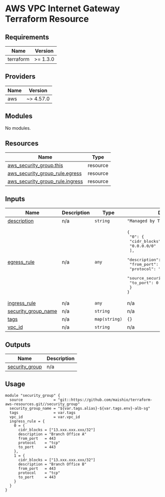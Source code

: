 # AWS VPC Internet Gateway Terraform Resource

## Requirements

| Name      | Version  |
|-----------|----------|
| terraform | >= 1.3.0 |

## Providers

| Name | Version   |
|------|-----------|
| aws  | ~> 4.57.0 |

## Modules

No modules.

## Resources

| Name | Type |
|------|------|
| [aws_security_group.this](https://registry.terraform.io/providers/hashicorp/aws/latest/docs/resources/security_group) | resource |
| [aws_security_group_rule.egress](https://registry.terraform.io/providers/hashicorp/aws/latest/docs/resources/security_group_rule) | resource |
| [aws_security_group_rule.ingress](https://registry.terraform.io/providers/hashicorp/aws/latest/docs/resources/security_group_rule) | resource |

## Inputs

| Name | Description | Type | Default | Required |
|------|-------------|------|---------|:--------:|
| <a name="input_description"></a> [description](#input\_description) | n/a | `string` | `"Managed by Terraform"` | no |
| <a name="input_egress_rule"></a> [egress\_rule](#input\_egress\_rule) | n/a | `any` | <pre>{<br>  "0": {<br>    "cidr_blocks": [<br>      "0.0.0.0/0"<br>    ],<br>    "description": null,<br>    "from_port": 0,<br>    "protocol": "-1",<br>    "source_security_group_id": null,<br>    "to_port": 0<br>  }<br>}</pre> | no |
| <a name="input_ingress_rule"></a> [ingress\_rule](#input\_ingress\_rule) | n/a | `any` | n/a | yes |
| <a name="input_security_group_name"></a> [security\_group\_name](#input\_security\_group\_name) | n/a | `string` | n/a | yes |
| <a name="input_tags"></a> [tags](#input\_tags) | n/a | `map(string)` | `{}` | no |
| <a name="input_vpc_id"></a> [vpc\_id](#input\_vpc\_id) | n/a | `string` | n/a | yes |

## Outputs

| Name | Description |
|------|-------------|
| <a name="output_security_group"></a> [security\_group](#output\_security\_group) | n/a |

## Usage

```hcl
module "security_group" {
  source              = "git::https://github.com/maishio/terraform-aws-resources.git//security_group"
  security_group_name = "${var.tags.alias}-${var.tags.env}-alb-sg"
  tags                = var.tags
  vpc_id              = var.vpc_id
  ingress_rule = {
    0 = {
      cidr_blocks = ["13.xxx.xxx.xxx/32"]
      description = "Branch Office A"
      from_port   = 443
      protocol    = "tcp"
      to_port     = 443
    },
    1 = {
      cidr_blocks = ["13.xxx.xxx.xxx/32"]
      description = "Branch Office B"
      from_port   = 443
      protocol    = "tcp"
      to_port     = 443
    }
  }
}
```
